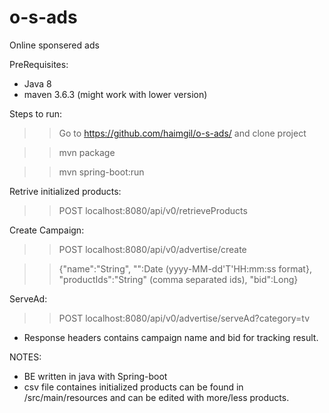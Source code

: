 # o-s-ads
Online sponsered ads

PreRequisites:
- Java 8
- maven 3.6.3 (might work with lower version)

Steps to run:
 >> Go to https://github.com/haimgil/o-s-ads/ and clone project 
 
 >> mvn package
 
 >> mvn spring-boot:run
 
Retrive initialized products:
  >> POST localhost:8080/api/v0/retrieveProducts

Create Campaign:
  >> POST localhost:8080/api/v0/advertise/create
  
  >> {"name":"String", "":Date (yyyy-MM-dd'T'HH:mm:ss format}, "productIds":"String" (comma separated ids), "bid":Long}

ServeAd:
  >> POST localhost:8080/api/v0/advertise/serveAd?category=tv
  * Response headers contains campaign name and bid for tracking result.
 
 NOTES:
 * BE written in java with Spring-boot
 * csv file containes initialized products can be found in /src/main/resources and can be edited with more/less products. 
